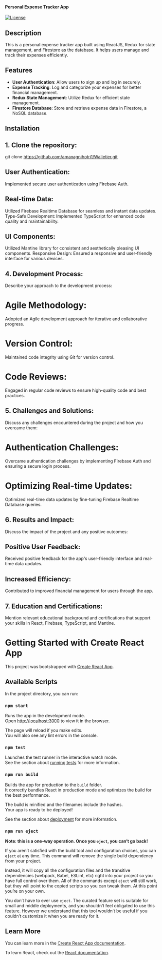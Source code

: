 #### Personal Expense Tracker App

[![License](https://img.shields.io/badge/License-MIT-blue.svg)](LICENSE)

## Description

This is a personal expense tracker app built using ReactJS, Redux for state management, and Firestore as the database. It helps users manage and track their expenses efficiently.

## Features

- **User Authentication**: Allow users to sign up and log in securely.
- **Expense Tracking**: Log and categorize your expenses for better financial management.
- **Redux State Management**: Utilize Redux for efficient state management.
- **Firestore Database**: Store and retrieve expense data in Firestore, a NoSQL database.

## Installation

## 1. Clone the repository:
git clone https://github.com/amanagnihotri1/Walletier.git
## User Authentication:
Implemented secure user authentication using Firebase Auth.
## Real-time Data:
Utilized Firebase Realtime Database for seamless and instant data updates.
Type-Safe Development:
Implemented TypeScript for enhanced code quality and maintainability.
## UI Components:
Utilized Mantine library for consistent and aesthetically pleasing UI components.
Responsive Design:
Ensured a responsive and user-friendly interface for various devices.
## 4. Development Process:
Describe your approach to the development process:
# Agile Methodology:
Adopted an Agile development approach for iterative and collaborative progress.
# Version Control:
Maintained code integrity using Git for version control.
# Code Reviews:
Engaged in regular code reviews to ensure high-quality code and best practices.
## 5. Challenges and Solutions:
Discuss any challenges encountered during the project and how you overcame them:
# Authentication Challenges:
Overcame authentication challenges by implementing Firebase Auth and ensuring a secure login process.
# Optimizing Real-time Updates:
Optimized real-time data updates by fine-tuning Firebase Realtime Database queries.
## 6. Results and Impact:
Discuss the impact of the project and any positive outcomes:
## Positive User Feedback:
Received positive feedback for the app's user-friendly interface and real-time data updates.
## Increased Efficiency:
Contributed to improved financial management for users through the app.
## 7. Education and Certifications:
Mention relevant educational background and certifications that support your skills in React, Firebase, TypeScript, and Mantine.
# Getting Started with Create React App

This project was bootstrapped with [Create React App](https://github.com/facebook/create-react-app).

## Available Scripts

In the project directory, you can run:

### `npm start`

Runs the app in the development mode.\
Open [http://localhost:3000](http://localhost:3000) to view it in the browser.

The page will reload if you make edits.\
You will also see any lint errors in the console.

### `npm test`

Launches the test runner in the interactive watch mode.\
See the section about [running tests](https://facebook.github.io/create-react-app/docs/running-tests) for more information.

### `npm run build`

Builds the app for production to the `build` folder.\
It correctly bundles React in production mode and optimizes the build for the best performance.

The build is minified and the filenames include the hashes.\
Your app is ready to be deployed!

See the section about [deployment](https://facebook.github.io/create-react-app/docs/deployment) for more information.

### `npm run eject`

**Note: this is a one-way operation. Once you `eject`, you can’t go back!**

If you aren’t satisfied with the build tool and configuration choices, you can `eject` at any time. This command will remove the single build dependency from your project.

Instead, it will copy all the configuration files and the transitive dependencies (webpack, Babel, ESLint, etc) right into your project so you have full control over them. All of the commands except `eject` will still work, but they will point to the copied scripts so you can tweak them. At this point you’re on your own.

You don’t have to ever use `eject`. The curated feature set is suitable for small and middle deployments, and you shouldn’t feel obligated to use this feature. However we understand that this tool wouldn’t be useful if you couldn’t customize it when you are ready for it.

## Learn More

You can learn more in the [Create React App documentation](https://facebook.github.io/create-react-app/docs/getting-started).

To learn React, check out the [React documentation](https://reactjs.org/).

